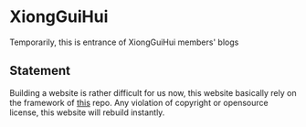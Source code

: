 # XiongGuiHui
Temporarily, this is entrance of XiongGuiHui members' blogs

## Statement
Building a website is rather difficult for us now, this website basically rely on the framework of [this](https://github.com/YongHaoWu/qianduan-yule-club) repo. Any violation of copyright or opensource license, this website will rebuild instantly.
